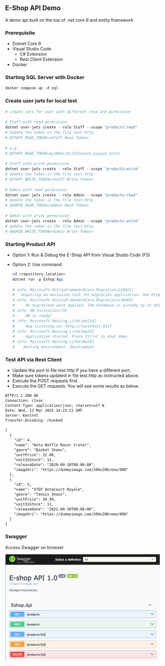 ## E-Shop API Demo

A demo api built on the top of .net core 9 and entity framework

### Prerequisite

- Dotnet Core 9
- Visual Studio Code
  - C# Extension
  - Rest Client Extension
- Docker


### Starting SQL Server with Docker

```powershell
docker compose up -d sql
```


### Create user jwts for local test

```powershell
# create jwts for user with different role and permission

# Staff with read permission
dotnet user-jwts create --role Staff --scope "products:read"
# Update the token in the file test.http
# @STAFF_READ_TOKEN=<Staff Read Token>

# e.g.
# @STAFF_READ_TOKEN=eyJhbGciOiJIUxxxxxx.yyyyyy.zzzzz

# Staff with write permission
dotnet user-jwts create --role Staff --scope "products:write"
# Update the token in the file test.http
# @STAFF_WRITE_TOKEN=<Staff Write Token>

# Admin with read permission
dotnet user-jwts create --role Admin --scope "products:read"
# Update the token in the file test.http
# @ADMIN_READ_TOKEN=<Admin Read Token>

# Admin with write permission
dotnet user-jwts create --role Admin --scope "products:write"
# Update the token in the file test.http
# @ADMIN_WRITE_TOKEN=<Admin Write Token>

```

### Starting Product API

- Option 1: Run & Debug the E-Shop API from Visual Studio Code (F5)

- Option 2: Use command

    ```powershell
    cd <repository_location>
    dotnet run -p Eshop.Api

    # info: Microsoft.EntityFrameworkCore.Migrations[20411]
    #   Acquiring an exclusive lock for migration application. See https://aka.ms/efcore-docs-migrations-lock # for more information if this takes too long.
    # info: Microsoft.EntityFrameworkCore.Migrations[20405]
    #     No migrations were applied. The database is already up to date.
    # info: DB Initializer[9]
    #     DB is ready!
    # info: Microsoft.Hosting.Lifetime[14]
    #     Now listening on: http://localhost:5117
    # info: Microsoft.Hosting.Lifetime[0]
    #     Application started. Press Ctrl+C to shut down.
    # info: Microsoft.Hosting.Lifetime[0]
    #    Hosting environment: Development
    ```



### Test API via Rest Client

- Update the port in file test.http if you have a different port.
- Make sure tokens updated in file test.http as instructed above.
- Execute the POST requests first.
- Execute the GET requests. You will see some results as below.
  
```http
HTTP/1.1 200 OK
Connection: close
Content-Type: application/json; charset=utf-8
Date: Wed, 12 Mar 2025 14:23:11 GMT
Server: Kestrel
Transfer-Encoding: chunked

[
  {
    "id": 4,
    "name": "Anta Waffle Racer Crater",
    "genre": "Basket Shoes",
    "unitPrice": 22.88,
    "unitInStock": 12,
    "releaseDate": "2020-09-30T00:00:00",
    "imageUri": "https://dummyimage.com/200x200/eee/000"
  },
  {
    "id": 5,
    "name": "XTEP AntaCourt Royale",
    "genre": "Tennis Shoes",
    "unitPrice": 39.99,
    "unitInStock": 11,
    "releaseDate": "2021-09-30T00:00:00",
    "imageUri": "https://dummyimage.com/200x200/eee/000"
  }
]
```
 


### Swagger 

Access Swagger on browser 

![version1](screenshots/version1-screenshot.png)

<!-- ![version2](screenshots/version2-screenshot.png) -->
